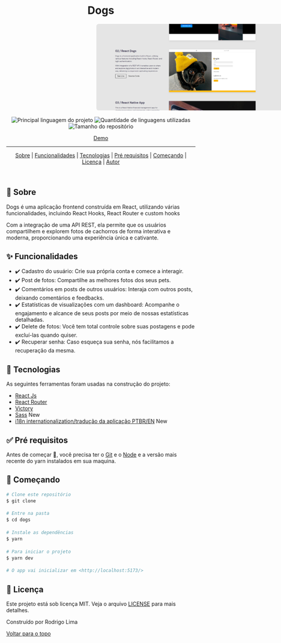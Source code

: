 <h1 align="center">Dogs</h1>
<img src='./screenshot.png' style='border-radius: .4rem; width:800px; margin: 0 15rem' />

<p align="center">
  <img alt="Principal linguagem do projeto" src="https://img.shields.io/github/languages/top/zrodrigolimaz/reactdogs?color=56BEB8">

  <img alt="Quantidade de linguagens utilizadas" src="https://img.shields.io/github/languages/count/zrodrigolimaz/reactdogs?color=56BEB8">

  <img alt="Tamanho do repositório" src="https://img.shields.io/github/repo-size/zrodrigolimaz/reactdogs?color=56BEB8">

</p>

<div align="center" id="top"> 
  <a href="https://dogs.rodrigolima.tech">Demo</a>
</div>

<hr>

<p align="center">
  <a href="#dart-sobre">Sobre</a>  | 
  <a href="#sparkles-funcionalidades">Funcionalidades</a>  | 
  <a href="#rocket-tecnologias">Tecnologias</a>  | 
  <a href="#white_check_mark-pré-requesitos">Pré requisitos</a>  | 
  <a href="#checkered_flag-começando">Começando</a>  | 
  <a href="#memo-licença">Licença</a>  | 
  <a href="https://github.com/zrodrigolimaz" target="_blank">Autor</a> 
</p>

<br>

## :dart: Sobre ##

Dogs é uma aplicação frontend construída em React, utilizando várias funcionalidades, incluindo React Hooks, React Router e custom hooks

Com a integração de uma API REST, ela permite que os usuários compartilhem e explorem fotos de cachorros de forma interativa e moderna, proporcionando uma experiência única e cativante.

## :sparkles: Funcionalidades ##

- ✔️ Cadastro do usuário: Crie sua própria conta e comece a interagir.
- ✔️ Post de fotos: Compartilhe as melhores fotos dos seus pets.
- ✔️ Comentários em posts de outros usuários: Interaja com outros posts, deixando comentários e feedbacks.
- ✔️ Estatísticas de visualizações com um dashboard: Acompanhe o engajamento e alcance de seus posts por meio de nossas estatísticas detalhadas.
- ✔️ Delete de fotos: Você tem total controle sobre suas postagens e pode excluí-las quando quiser.
- ✔️ Recuperar senha: Caso esqueça sua senha, nós facilitamos a recuperação da mesma.

## :rocket: Tecnologias ##

As seguintes ferramentas foram usadas na construção do projeto:


- [React Js](https://pt-br.reactjs.org/)
- [React Router](https://reactrouter.com/en/main)
- [Victory](https://github.com/FormidableLabs/victory)
- [Sass](https://sass-lang.com/) New
- [i18n internationalization/tradução da aplicação PTBR/EN](https://www.i18next.com/) New


## :white_check_mark: Pré requisitos ##

Antes de começar :checkered_flag:, você precisa ter o [Git](https://git-scm.com) e o [Node](https://nodejs.org/en/) e a versão mais recente do yarn instalados em sua maquina.

## :checkered_flag: Começando ##

```bash
# Clone este repositório
$ git clone

# Entre na pasta
$ cd dogs

# Instale as dependências
$ yarn

# Para iniciar o projeto
$ yarn dev

# O app vai inicializar em <http://localhost:5173/>
```

## :memo: Licença ##

Este projeto está sob licença MIT. Veja o arquivo [LICENSE](LICENSE.md) para mais detalhes.

Construído por Rodrigo Lima

<a href="#top">Voltar para o topo</a>
